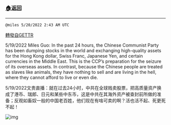 ###  [:house:返回](README.md)
---


`@miles 5/20/2022 2:43 AM UTC`

[轉發自GETTR](https://gettr.com/post/p1aic7ef546)

5/19/2022 Miles Guo: In the past 24 hours, the Chinese Communist Party has been dumping stocks in the world and exchanging high-quality assets for the Hong Kong dollar, Swiss Franc, Japanese Yen, and certain currencies in the Middle East. This is the CCP’s preparation for the seizure of its overseas assets. In contrast, because the Chinese people are treated as slaves like animals, they have nothing to sell and are living in the hell, where they cannot afford to live or even die.

5/19/2022文贵直播：就在过去24小时，中共在全球贱卖股票，把高质量资产换成了港币、瑞郎、日元和某些中东币，这是中共在其海外资产被查封前所做的准备；反观如畜奴一般的中国老百姓，他们现在有啥可卖的啊？活也活不起、死更死不起！

![img](https://media.gettr.com/group28/getter/2022/05/20/02/6e048ec1-f937-ecd2-0180-09aeb5baea94/out.jpg)
